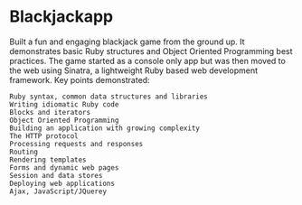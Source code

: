Blackjackapp
============

Built a fun and engaging blackjack game from the ground up. It demonstrates basic Ruby structures and Object Oriented Programming best practices. The game started as a console only app but was then moved to the web using Sinatra, a lightweight Ruby based web development framework. Key points demonstrated: 


    Ruby syntax, common data structures and libraries
    Writing idiomatic Ruby code
    Blocks and iterators
    Object Oriented Programming
    Building an application with growing complexity
    The HTTP protocol
    Processing requests and responses
    Routing
    Rendering templates
    Forms and dynamic web pages
    Session and data stores
    Deploying web applications
    Ajax, JavaScript/JQuerey


